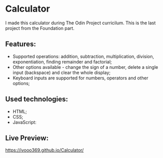 # Calculator

I made this calculator during The Odin Project curricilum. This is the last project from the Foundation part.

## Features:

- Supported operations: addition, subtraction, multiplication, division, exponentiation, finding remainder and factorial;
- Other options available - change the sign of a number, delete a single input (backspace) and clear the whole display;
- Keyboard inputs are supported for numbers, operators and other options;

## Used technologies:

- HTML;
- CSS;
- JavaScript:

## Live Preview:

https://ivooo369.github.io/Calculator/
